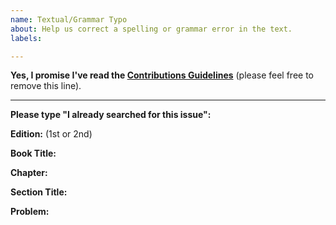 ```yaml
---
name: Textual/Grammar Typo
about: Help us correct a spelling or grammar error in the text.
labels:

--- 
```


**Yes, I promise I've read the [Contributions Guidelines](https://github.com/getify/You-Dont-Know-JS/blob/master/CONTRIBUTING.md)** (please feel free to remove this line).

----

**Please type "I already searched for this issue":**

**Edition:** (1st or 2nd)

**Book Title:**

**Chapter:**

**Section Title:**

**Problem:**
